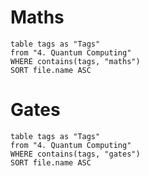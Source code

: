 # Maths
```dataview
table tags as "Tags"
from "4. Quantum Computing"
WHERE contains(tags, "maths")
SORT file.name ASC
```
# Gates
```dataview
table tags as "Tags"
from "4. Quantum Computing"
WHERE contains(tags, "gates")
SORT file.name ASC
```
